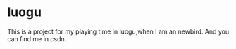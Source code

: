 # luogu
This is a project for my playing time in luogu,when I am an newbird.
And you can find me in csdn.
